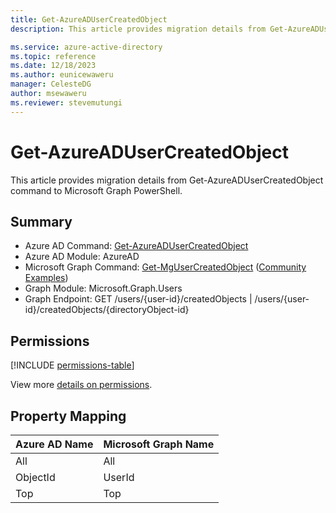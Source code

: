 ```yaml
---
title: Get-AzureADUserCreatedObject
description: This article provides migration details from Get-AzureADUserCreatedObject command to Microsoft Graph PowerShell.

ms.service: azure-active-directory
ms.topic: reference
ms.date: 12/18/2023
ms.author: eunicewaweru
manager: CelesteDG
author: msewaweru
ms.reviewer: stevemutungi
---
```


# Get-AzureADUserCreatedObject

This article provides migration details from Get-AzureADUserCreatedObject command to Microsoft Graph PowerShell.

## Summary

+ Azure AD Command: [Get-AzureADUserCreatedObject](/powershell/module/azuread/get-azureadusercreatedobject)
+ Azure AD Module: AzureAD
+ Microsoft Graph Command: [Get-MgUserCreatedObject](/powershell/module/microsoft.graph.users/get-mgusercreatedobject) ([Community Examples](https://github.com/orgs/msgraph/discussions?discussions_q=Get-MgUserCreatedObject))
+ Graph Module: Microsoft.Graph.Users
+ Graph Endpoint:  GET /users/{user-id}/createdObjects | /users/{user-id}/createdObjects/{directoryObject-id}

## Permissions

[!INCLUDE [permissions-table](~/graphref/api-reference/v1.0/includes/permissions/user-list-createdobjects-permissions.md)]

View more [details on permissions](/graph/api/user-list-createdobjects#permissions).

## Property Mapping

|Azure AD Name|Microsoft Graph Name|
|---|---|
|All|All|
|ObjectId|UserId|
|Top|Top|